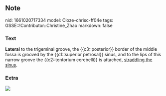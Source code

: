 ## Note
nid: 1661020717334
model: Cloze-chrisc-ff04e
tags: GSSE::!Contributor::Christine_Zhao
markdown: false

### Text
<b>Lateral</b> to the trigeminal groove, the {{c3::posterior}}
border of the middle fossa is grooved by the {{c1::superior
petrosal}} sinus, and to the lips of this narrow groove the
{{c2::tentorium cerebelli}} is attached, <u>straddling the
sinus</u>.

### Extra
<img src="paste-4ec232572397083f99c7c6cb435354be04aa7219.jpg">
